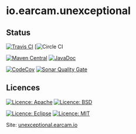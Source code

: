 # io.earcam.unexceptional 

## Status

[![Travis CI](https://travis-ci.org/earcam/io.earcam.unexceptional.svg?branch=master)](https://travis-ci.org/earcam/io.earcam.unexceptional)
[![Circle CI](https://circleci.com/gh/earcam/io.earcam.unexceptional.svg?style=svg)

[![Maven Central](https://maven-badges.herokuapp.com/maven-central/io.earcam/io.earcam.unexceptional/badge.svg)](https://maven-badges.herokuapp.com/maven-central/io.earcam/io.earcam.unexceptional)
[![JavaDoc](http://www.javadoc.io/badge/io.earcam/io.earcam.unexceptional.svg?color=green)](http://www.javadoc.io/doc/io.earcam/io.earcam.unexceptional)

[![CodeCov](http://codecov.io/github/earcam/io.earcam.unexceptional/coverage.svg?branch=master)](https://codecov.io/github/earcam/io.earcam.unexceptional?branch=master)
[![Sonar Quality Gate](https://sonarcloud.io/api/badges/gate?key=io.earcam:io.earcam.unexceptional)](https://sonarcloud.io/dashboard?id=io.earcam%3Aio.earcam.unexceptional)


## Licences
[![Licence: Apache](https://img.shields.io/badge/License-Apache-yellow.svg)](http://www.apache.org/licenses/LICENSE-2.0)
[![Licence: BSD](https://img.shields.io/badge/License-BSD-yellow.svg)](https://opensource.org/licenses/BSD)

[![Licence: Eclipse](https://img.shields.io/badge/License-Eclipse-yellow.svg)](https://www.eclipse.org/legal/epl-v10.html)
[![Licence: MIT](https://img.shields.io/badge/License-MIT-yellow.svg)](https://opensource.org/licenses/MIT)


Site: [unexceptional.earcam.io](https://unexceptional.earcam.io)

